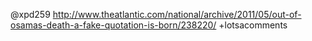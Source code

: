 @xpd259 http://www.theatlantic.com/national/archive/2011/05/out-of-osamas-death-a-fake-quotation-is-born/238220/  +lotsacomments